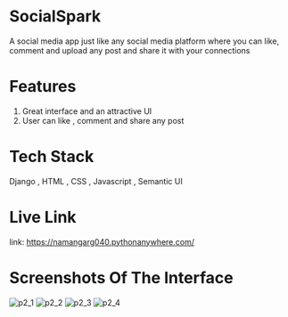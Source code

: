 # SocialSpark
A social media app just like any social media platform where you
can like, comment and upload any post and share it with your connections

# Features
1. Great interface and an attractive UI
2. User can like , comment and share any post

# Tech Stack
Django , HTML , CSS , Javascript , Semantic UI

# Live Link
link: https://namangarg040.pythonanywhere.com/

# Screenshots Of The Interface

![p2_1](https://user-images.githubusercontent.com/66030810/207517263-4ca5b50a-91c9-4a6d-85ba-2803d9517faa.png)
![p2_2](https://user-images.githubusercontent.com/66030810/207517275-d52574be-a001-490a-9713-51f25d80b9f5.png)
![p2_3](https://user-images.githubusercontent.com/66030810/207517294-9c0b3e0f-f5fd-4445-89b6-f3137dabe9a8.png)
![p2_4](https://user-images.githubusercontent.com/66030810/207517310-fe36c2f3-2b56-4b06-87cb-55772d267ecf.png)

